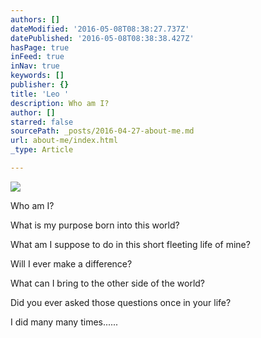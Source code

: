 ```yaml
---
authors: []
dateModified: '2016-05-08T08:38:27.737Z'
datePublished: '2016-05-08T08:38:38.427Z'
hasPage: true
inFeed: true
inNav: true
keywords: []
publisher: {}
title: 'Leo '
description: Who am I?
author: []
starred: false
sourcePath: _posts/2016-04-27-about-me.md
url: about-me/index.html
_type: Article

---
```

![](https://the-grid-user-content.s3-us-west-2.amazonaws.com/70f99c7a-1297-4c4a-a83f-64e032d5a59b.jpg)

Who am I?

What is my purpose born into this world?

What am I suppose to do in this short fleeting life of mine?

Will I ever make a difference?

What can I bring to the other side of the world?

Did you ever asked those questions once in your life?

I did many many times......